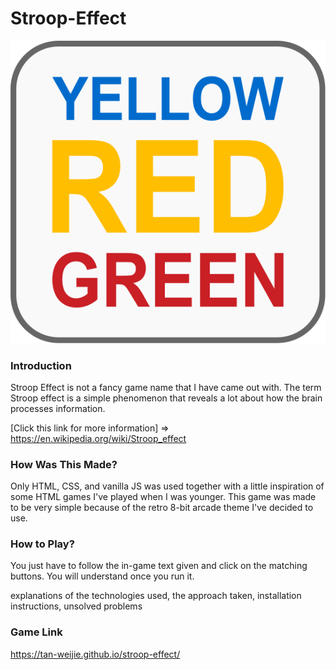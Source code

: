 # Stroop-Effect

![stroop](Yellow_Red_Green.svg)

### Introduction

Stroop Effect is not a fancy game name that I have came out with. The term Stroop effect is a simple phenomenon that reveals a lot about how the brain processes information. 

[Click this link for more information] => https://en.wikipedia.org/wiki/Stroop_effect

### How Was This Made?

Only HTML, CSS, and vanilla JS was used together with a little inspiration of some HTML games I've played when I was younger. This game was made to be very simple because of the retro 8-bit arcade theme I've decided to use.

### How to Play?

You just have to follow the in-game text given and click on the matching buttons. You will understand once you run it.

explanations of the technologies used, the approach taken, installation instructions, unsolved problems

### Game Link

https://tan-weijie.github.io/stroop-effect/

